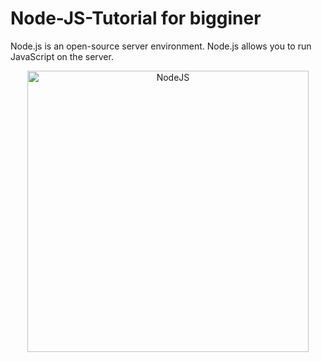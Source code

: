 # Node-JS-Tutorial for bigginer
Node.js is an open-source server environment.  Node.js allows you to run JavaScript on the server.

<p align='center'>
<img width="450" alt="NodeJS" src="https://github.com/Dulon18/Node-JS-Tutorial/assets/80118217/5ea3a4e3-f4f6-4f05-9528-20220047e843">
</p>
